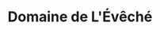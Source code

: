 ---
title: "Domaine de L'Évêché"
url: /saint-denis-de-vaux/domaine-de-leveche/
shop: Spirituosen
---